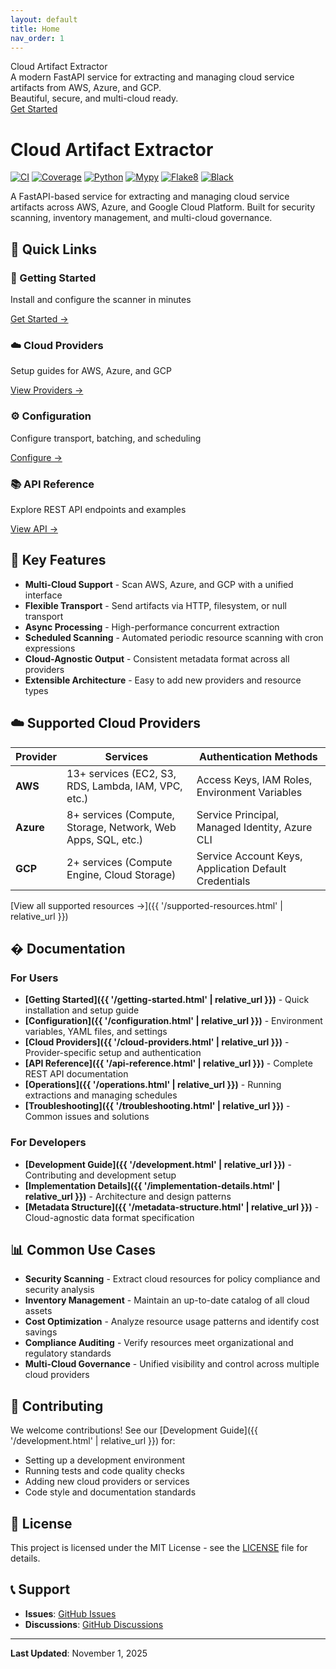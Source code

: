 ```yaml
---
layout: default
title: Home
nav_order: 1
---
```


<div class="hero">
  <div class="hero-title">Cloud Artifact Extractor</div>
  <div class="hero-subtitle">A modern FastAPI service for extracting and managing cloud service artifacts from AWS, Azure, and GCP.<br>Beautiful, secure, and multi-cloud ready.</div>
    <a href="{{ '/getting-started.html' | relative_url }}" class="btn">Get Started</a>
</div>

# Cloud Artifact Extractor

[![CI](https://github.com/ramesh-pegasys/csp-scanner/actions/workflows/ci.yml/badge.svg)](https://github.com/ramesh-pegasys/csp-scanner/actions/workflows/ci.yml)
[![Coverage](https://img.shields.io/badge/coverage-91%25-brightgreen)](https://pytest-cov.readthedocs.io/)
[![Python](https://img.shields.io/badge/python-3.8+-blue.svg)](https://www.python.org/downloads/)
[![Mypy](https://img.shields.io/badge/mypy-checked-blue.svg)](http://mypy-lang.org/)
[![Flake8](https://img.shields.io/badge/flake8-checked-blue.svg)](https://flake8.pycqa.org/)
[![Black](https://img.shields.io/badge/black-formatted-black.svg)](https://github.com/psf/black)

A FastAPI-based service for extracting and managing cloud service artifacts across AWS, Azure, and Google Cloud Platform. Built for security scanning, inventory management, and multi-cloud governance.

## 🚀 Quick Links

<div class="card-grid">
  <div class="card">
    <h3>📘 Getting Started</h3>
    <p>Install and configure the scanner in minutes</p>
    <a href="{{ '/getting-started.html' | relative_url }}">Get Started →</a>
  </div>
  
  <div class="card">
    <h3>☁️ Cloud Providers</h3>
    <p>Setup guides for AWS, Azure, and GCP</p>
    <a href="{{ '/cloud-providers.html' | relative_url }}">View Providers →</a>
  </div>
  
  <div class="card">
    <h3>⚙️ Configuration</h3>
    <p>Configure transport, batching, and scheduling</p>
    <a href="{{ '/configuration.html' | relative_url }}">Configure →</a>
  </div>
  
  <div class="card">
    <h3>📚 API Reference</h3>
    <p>Explore REST API endpoints and examples</p>
    <a href="{{ '/api-reference.html' | relative_url }}">View API →</a>
  </div>
</div>

## 🔧 Key Features

- **Multi-Cloud Support** - Scan AWS, Azure, and GCP with a unified interface
- **Flexible Transport** - Send artifacts via HTTP, filesystem, or null transport
- **Async Processing** - High-performance concurrent extraction
- **Scheduled Scanning** - Automated periodic resource scanning with cron expressions
- **Cloud-Agnostic Output** - Consistent metadata format across all providers
- **Extensible Architecture** - Easy to add new providers and resource types

## ☁️ Supported Cloud Providers

| Provider | Services | Authentication Methods |
|----------|----------|------------------------|
| **AWS** | 13+ services (EC2, S3, RDS, Lambda, IAM, VPC, etc.) | Access Keys, IAM Roles, Environment Variables |
| **Azure** | 8+ services (Compute, Storage, Network, Web Apps, SQL, etc.) | Service Principal, Managed Identity, Azure CLI |
| **GCP** | 2+ services (Compute Engine, Cloud Storage) | Service Account Keys, Application Default Credentials |

[View all supported resources →]({{ '/supported-resources.html' | relative_url }})

## � Documentation

### For Users
- **[Getting Started]({{ '/getting-started.html' | relative_url }})** - Quick installation and setup guide
- **[Configuration]({{ '/configuration.html' | relative_url }})** - Environment variables, YAML files, and settings
- **[Cloud Providers]({{ '/cloud-providers.html' | relative_url }})** - Provider-specific setup and authentication
- **[API Reference]({{ '/api-reference.html' | relative_url }})** - Complete REST API documentation
- **[Operations]({{ '/operations.html' | relative_url }})** - Running extractions and managing schedules
- **[Troubleshooting]({{ '/troubleshooting.html' | relative_url }})** - Common issues and solutions

### For Developers
- **[Development Guide]({{ '/development.html' | relative_url }})** - Contributing and development setup
- **[Implementation Details]({{ '/implementation-details.html' | relative_url }})** - Architecture and design patterns
- **[Metadata Structure]({{ '/metadata-structure.html' | relative_url }})** - Cloud-agnostic data format specification

## 📊 Common Use Cases

- **Security Scanning** - Extract cloud resources for policy compliance and security analysis
- **Inventory Management** - Maintain an up-to-date catalog of all cloud assets
- **Cost Optimization** - Analyze resource usage patterns and identify cost savings
- **Compliance Auditing** - Verify resources meet organizational and regulatory standards
- **Multi-Cloud Governance** - Unified visibility and control across multiple cloud providers

## 🤝 Contributing

We welcome contributions! See our [Development Guide]({{ '/development.html' | relative_url }}) for:

- Setting up a development environment
- Running tests and code quality checks
- Adding new cloud providers or services
- Code style and documentation standards

## 📄 License

This project is licensed under the MIT License - see the [LICENSE](https://github.com/ramesh-pegasys/csp-scanner/blob/main/LICENSE) file for details.

## 📞 Support

- **Issues**: [GitHub Issues](https://github.com/ramesh-pegasys/csp-scanner/issues)
- **Discussions**: [GitHub Discussions](https://github.com/ramesh-pegasys/csp-scanner/discussions)

---

**Last Updated**: November 1, 2025
